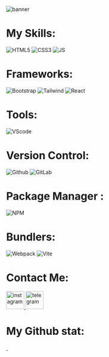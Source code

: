 
![banner](https://github.com/user-attachments/assets/54f84124-19e2-43e8-97f0-c5068622bdd3)

# My Skills:

![HTML5](https://img.shields.io/badge/HTML5-E34F26?style=for-the-badge&logo=html5&logoColor=white)
![CSS3](https://img.shields.io/badge/CSS3-1572B6?style=for-the-badge&logo=css3&logoColor=white)
![JS](https://img.shields.io/badge/JavaScript-323330?style=for-the-badge&logo=javascript&logoColor=F7DF1E)


# Frameworks:

![Bootstrap](https://img.shields.io/badge/Bootstrap-563D7C?style=for-the-badge&logo=bootstrap&logoColor=white)
![Tailwind](https://img.shields.io/badge/Tailwind_CSS-38B2AC?style=for-the-badge&logo=tailwind-css&logoColor=white)
![React](https://img.shields.io/badge/React-20232A?style=for-the-badge&logo=react&logoColor=61DAFB)

# Tools:
![VScode](https://img.shields.io/badge/VSCode-0078D4?style=for-the-badge&logo=visual%20studio%20code&logoColor=white)

# Version Control:

![Github](https://img.shields.io/badge/GitHub-100000?style=for-the-badge&logo=github&logoColor=white)
![GitLab](https://img.shields.io/badge/GitLab-330F63?style=for-the-badge&logo=gitlab&logoColor=white)

# Package Manager :

![NPM](https://img.shields.io/badge/npm-CB3837?style=for-the-badge&logo=npm&logoColor=white)

# Bundlers:

![Webpack](https://img.shields.io/badge/Webpack-8DD6F9?style=for-the-badge&logo=Webpack&logoColor=white)
![Vite](https://img.shields.io/badge/Vite-B73BFE?style=for-the-badge&logo=vite&logoColor=FFD62E)

# Contact Me:

<a href="https://instagram.com/noohi1998">
    <img src="https://github.com/user-attachments/assets/e7ab06ab-7f38-4e97-93c3-a6b0198fb138" alt="instagram" width="48px">
</a>


<a href="https://t.me/noohi1998">
    <img src="https://github.com/user-attachments/assets/20943511-bccf-46ef-ae7d-c899503dac01" alt="telegram" width="48px"/>
</a>

# My Github stat:

<a href="https://t.me/noohi1998">
    <img src="https://github-readme-stats.vercel.app/api?username=mohammad-noohi&show_icons=true&theme=transparent" alt="" />
    <img src="https://github-readme-stats.vercel.app/api/top-langs/?username=mohammad-noohi&layout=donut-vertical" alt="" />
</a>





<!-- 





![Material](https://img.shields.io/badge/Material%20UI-007FFF?style=for-the-badge&logo=mui&logoColor=white)
![Jquery](https://img.shields.io/badge/jQuery-0769AD?style=for-the-badge&logo=jquery&logoColor=white)
-->




